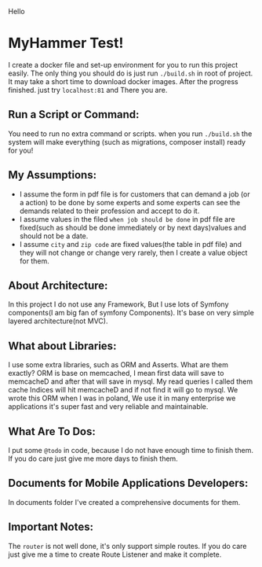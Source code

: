 Hello

MyHammer Test!
===

I create a docker file and set-up environment for you to run this project easily.
The only thing you should do is just run `./build.sh` in root of project.
It may take a short time to download docker images.
After the progress finished. just try `localhost:81` and There you are. 

Run a Script or Command:
---

You need to run no extra command or scripts.
when you run `./build.sh` the system will make everything (such as migrations, composer install) ready for you!

My Assumptions:
---
- I assume the form in pdf file is for customers that can demand a job (or a action) to be done by some experts and some experts can see the demands related to their profession  and accept to do it.
- I assume values in the filed `when job should be done` in pdf file are fixed(such as should be done immediately or by next days)values and should not be a date. 
- I assume `city` and `zip code` are fixed values(the table in pdf file) and they will not change or change very rarely, then I create a value object for them.

About Architecture:
---
In this project I do not use any Framework, But I use lots of Symfony components(I am big fan of symfony Components).
It's base on very simple layered architecture(not MVC).

What about Libraries:
---
I use some extra libraries, such as ORM and Asserts.
What are them exactly? ORM is base on memcached, I mean first data will save to memcacheD and after that will save in mysql.
My read queries I called them cache Indices will hit memcacheD and if not find it will go to mysql.
We wrote this ORM when I was in poland, We use it in many enterprise we applications it's super fast and very reliable and maintainable.

What Are To Dos:
--
I put some `@todo` in code, because I do not have enough time to finish them. If you do care just give me more days to finish them.

Documents for Mobile Applications Developers:
--
In documents folder I've created a comprehensive documents for them.
 
Important Notes:
---
The `router` is not well done, it's only support simple routes. If you do care just give me a time to create Route Listener and make it complete. 